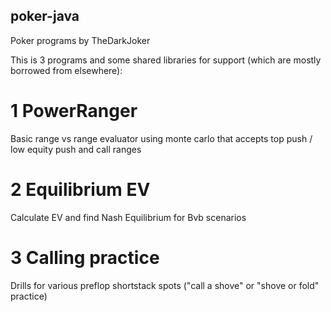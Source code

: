 ## poker-java
Poker programs by TheDarkJoker

This is 3 programs and some shared libraries for support (which are mostly borrowed from elsewhere):

# 1 PowerRanger

Basic range vs range evaluator using monte carlo that accepts top push / low equity push and call ranges

# 2 Equilibrium EV

Calculate EV and find Nash Equilibrium for Bvb scenarios

# 3 Calling practice

Drills for various preflop shortstack spots ("call a shove" or "shove or fold" practice)
